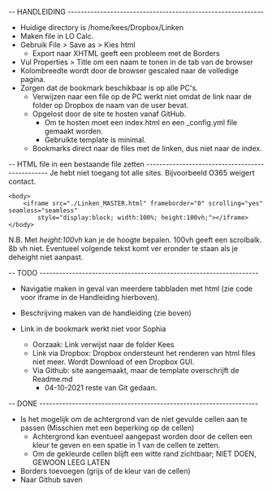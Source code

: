 -- HANDLEIDING ------------------------------------------------------------
- Huidige directory is /home/kees/Dropbox/Linken
- Maken file in LO Calc.
- Gebruik File > Save as > Kies html
    - Export naar XHTML geeft een probleem met de Borders
- Vul Properties > Title om een naam te tonen in de tab van de browser
- Kolombreedte wordt door de browser gescaled naar de volledige pagina.
- Zorgen dat de bookmark beschikbaar is op alle PC's.
    - Verwijzen naar een file op de PC werkt niet omdat de link naar de folder op Dropbox de naam van de user bevat.
    - Opgelost door de site te hosten vanaf GitHub.
        - Om te hosten moet een index.html en een _config.yml file gemaakt worden.
        - Gebruikte template is minimal.
    - Bookmarks direct naar de files met de linken, dus niet naar de index.

-- HTML file in een bestaande file zetten ------------------------------------------------
Je hebt niet toegang tot alle sites. Bijvoorbeeld O365 weigert contact.
```
<body>
    <iframe src="./Linken_MASTER.html" frameborder="0" scrolling="yes" seamless="seamless"
        style="display:block; width:100%; height:100vh;"></iframe>
</body>
```
N.B. Met _height:100vh_ kan je de hoogte bepalen. 100vh geeft een scrolbalk. 8b vh niet.
Eventueel volgende tekst komt ver eronder te staan als je deheight niet aanpast.

-- TODO -------------------------------------------------------------------
- Navigatie maken in geval van meerdere tabbladen met html (zie code voor iframe in de Handleiding hierboven).

- Beschrijving maken van de handleiding (zie boven)
- Link in de bookmark werkt niet voor Sophia
    - Oorzaak: Link verwijst naar de folder Kees
    - Link via Dropbox: Dropbox ondersteunt het renderen van html files niet meer. Wordt Download of een Dropbox GUI.
    - Via Github: site aangemaakt, maar de template overschrijft de Readme.md
        - 04-10-2021 reste van Git gedaan.

-- DONE -------------------------------------------------------------------
- Is het mogelijk om de achtergrond van de niet gevulde cellen aan te passen (Misschien met een beperking op de cellen)
    - Achtergrond kan eventueel aangepast worden door de cellen een kleur te geven en een spatie in 1 van de cellen te zetten.
    - Om de gekleurde cellen blijft een witte rand zichtbaar; NIET DOEN, GEWOON LEEG LATEN
- Borders toevoegen (grijs of de kleur van de cellen)
- Naar Github saven